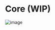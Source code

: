# Core (WIP)
![image](https://github.com/user-attachments/assets/71ff1161-9ab1-4997-921a-5b280631f9be)











